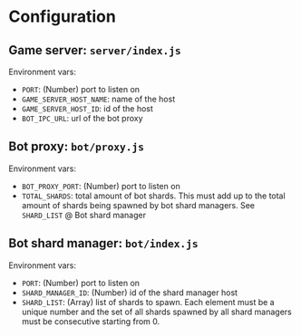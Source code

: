 # Configuration

## Game server: `server/index.js`

Environment vars:

- `PORT`: (Number) port to listen on
- `GAME_SERVER_HOST_NAME`: name of the host
- `GAME_SERVER_HOST_ID`: id of the host
- `BOT_IPC_URL`: url of the bot proxy

## Bot proxy: `bot/proxy.js`

Environment vars:

- `BOT_PROXY_PORT`: (Number) port to listen on
- `TOTAL_SHARDS`: total amount of bot shards. This must add up to the total amount of shards being spawned by bot shard managers. See `SHARD_LIST` @ Bot shard manager

## Bot shard manager: `bot/index.js`

Environment vars:

- `PORT`: (Number) port to listen on
- `SHARD_MANAGER_ID`: (Number) id of the shard manager host
- `SHARD_LIST`: (Array<Number>) list of shards to spawn. Each element must be a unique number and the set of all shards spawned by all shard managers must be consecutive starting from 0.
